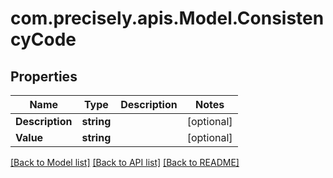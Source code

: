 # com.precisely.apis.Model.ConsistencyCode
## Properties

Name | Type | Description | Notes
------------ | ------------- | ------------- | -------------
**Description** | **string** |  | [optional] 
**Value** | **string** |  | [optional] 

[[Back to Model list]](../README.md#documentation-for-models) [[Back to API list]](../README.md#documentation-for-api-endpoints) [[Back to README]](../README.md)


